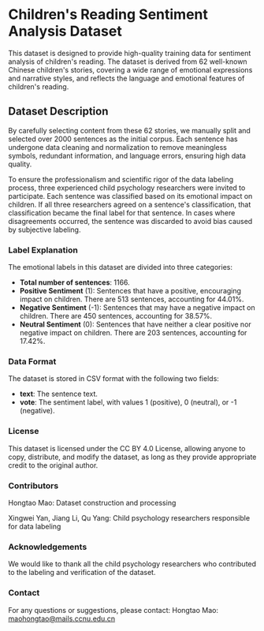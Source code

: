 # Children's Reading Sentiment Analysis Dataset

This dataset is designed to provide high-quality training data for sentiment analysis of children's reading. The dataset is derived from 62 well-known Chinese children's stories, covering a wide range of emotional expressions and narrative styles, and reflects the language and emotional features of children's reading.

## Dataset Description

By carefully selecting content from these 62 stories, we manually split and selected over 2000 sentences as the initial corpus. Each sentence has undergone data cleaning and normalization to remove meaningless symbols, redundant information, and language errors, ensuring high data quality.

To ensure the professionalism and scientific rigor of the data labeling process, three experienced child psychology researchers were invited to participate. Each sentence was classified based on its emotional impact on children. If all three researchers agreed on a sentence's classification, that classification became the final label for that sentence. In cases where disagreements occurred, the sentence was discarded to avoid bias caused by subjective labeling.

### Label Explanation

The emotional labels in this dataset are divided into three categories:

- **Total number of sentences**: 1166.
- **Positive Sentiment** (1): Sentences that have a positive, encouraging impact on children. There are 513 sentences, accounting for 44.01%.
- **Negative Sentiment** (-1): Sentences that may have a negative impact on children. There are 450 sentences, accounting for 38.57%.
- **Neutral Sentiment** (0): Sentences that have neither a clear positive nor negative impact on children. There are 203 sentences, accounting for 17.42%.

### Data Format

The dataset is stored in CSV format with the following two fields:

- **text**: The sentence text.
- **vote**: The sentiment label, with values 1 (positive), 0 (neutral), or -1 (negative).

### License
This dataset is licensed under the CC BY 4.0 License, allowing anyone to copy, distribute, and modify the dataset, as long as they provide appropriate credit to the original author.

### Contributors

Hongtao Mao: Dataset construction and processing

Xingwei Yan, Jiang Li, Qu Yang: Child psychology researchers responsible for data labeling

### Acknowledgements

We would like to thank all the child psychology researchers who contributed to the labeling and verification of the dataset.

### Contact

For any questions or suggestions, please contact:
Hongtao Mao: maohongtao@mails.ccnu.edu.cn


